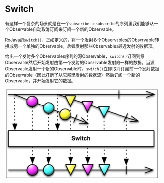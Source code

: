 # Switch

有这样一个复杂的场景就是在一个`subscribe-unsubscribe`的序列里我们能够从一个Observable自动取消订阅来订阅一个新的Observable。

RxJava的`switch()`，正如定义的，将一个发射多个Observables的Observable转换成另一个单独的Observable，后者发射那些Observables最近发射的数据项。

给出一个发射多个Observables序列的源Observable，`switch()`订阅到源Observable然后开始发射由第一个发射的Observable发射的一样的数据。当源Observable发射一个新的Observable时，`switch()`立即取消订阅前一个发射数据的Observable（因此打断了从它那里发射的数据流）然后订阅一个新的Observable，并开始发射它的数据。

![](images/chapter6_12.png)

